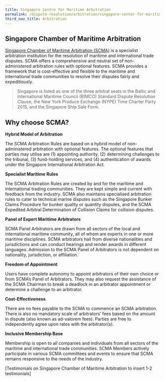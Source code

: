 ```yaml
---
title: Singapore Centre for Maritime Arbitration
permalink: /dispute-resolution/arbitration/singapore-center-for-maritime-arbitration/
third_nav_title: Arbitration
---
```

## Singapore Chamber of Maritime Arbitration

[Singapore Chamber of Maritime Arbitration (SCMA)](https://www.scma.org.sg/) is a specialist arbitration institution for the resolution of maritime and international trade disputes. SCMA offers a comprehensive and neutral set of non-administered arbitration rules with optional features. SCMA provides a framework that is cost-effective and flexible to the maritime and international trade communities to resolve their disputes fairly and expeditiously.

> Singapore is listed as one of the three arbitral seats in the Baltic and International Maritime Council (BIMCO) Standard Dispute Resolution Clause, the New York Produce Exchange (NYPE) Time Charter Party 2015, and the Singapore Ship Sale Form. 

## Why choose SCMA?

**Hybrid Model of Arbitration**

The SCMA Arbitration Rules are based on a hybrid model of non-administered arbitration with optional features. The optional features that parties may utilise are (1) appointing authority, (2) determining challenges to the tribunal, (3) fund-holding services, and (4) authentication of awards under the Singapore International Arbitration Act.

**Specialist Maritime Rules**

The SCMA Arbitration Rules are created by and for the maritime and international trading communities. They are kept simple and current with feedback from the industry. SCMA also maintains specialised arbitration rules to cater to technical marine disputes such as the Singapore Bunker Claims Procedure for bunker quality or quantity disputes, and the SCMA Expedited Arbitral Determination of Collision Claims for collision disputes.

**Panel of Expert Maritime Arbitrators**

SCMA Panel Arbitrators are drawn from all sectors of the local and international maritime community, all of whom are experts in one or more maritime disciplines. SCMA arbitrators hail from diverse nationalities and jurisdictions and can conduct hearings and render awards in different languages. Admission to the SCMA Panel of Arbitrators is not dependent on nationality, jurisdiction, or affiliation.

**Freedom of Appointment**

Users have complete autonomy to appoint arbitrators of their own choice or from SCMA’s Panel of Arbitrators. They may also request the assistance of the SCMA Chairman to break a deadlock in an arbitrator appointment or determine a challenge to an arbitrator.

**Cost-Effectiveness**

There are no fees payable to the SCMA to commence an SCMA arbitration. There is also no mandatory scale of arbitrators’ fees based on the amount in dispute (also known as ad-valorem fees). Parties are free to independently agree upon rates with the arbitrator(s).

**Inclusive Membership Base**

Membership is open to all companies and individuals from all sectors of the maritime and international trade communities. SCMA Members actively participate in various SCMA committees and events to ensure that SCMA remains responsive to the needs of the industry.

[Testimonials on Singapore Chamber of Maritime Arbitration
to insert 1-2 testimonials]

